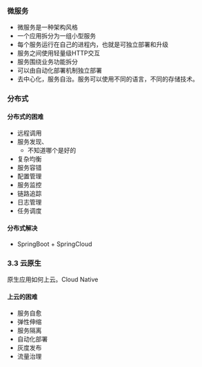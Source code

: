 ###  微服务

* 微服务是一种架构风格
* 一个应用拆分为一组小型服务
* 每个服务运行在自己的进程内，也就是可独立部署和升级
* 服务之间使用轻量级HTTP交互
* 服务围绕业务功能拆分
* 可以由自动化部署机制独立部署
* 去中心化，服务自治。服务可以使用不同的语言，不同的存储技术。

### 分布式

#### 分布式的困难

* 远程调用
* 服务发现、
  * 不知道哪个是好的
* 复杂均衡
* 服务容错
* 配置管理
* 服务监控
* 链路追踪
* 日志管理
* 任务调度



#### 分布式解决

* SpringBoot + SpringCloud



### 3.3 云原生

原生应用如何上云。Cloud Native

#### 上云的困难

* 服务自愈
* 弹性伸缩
* 服务隔离
* 自动化部署
* 灰度发布
* 流量治理

